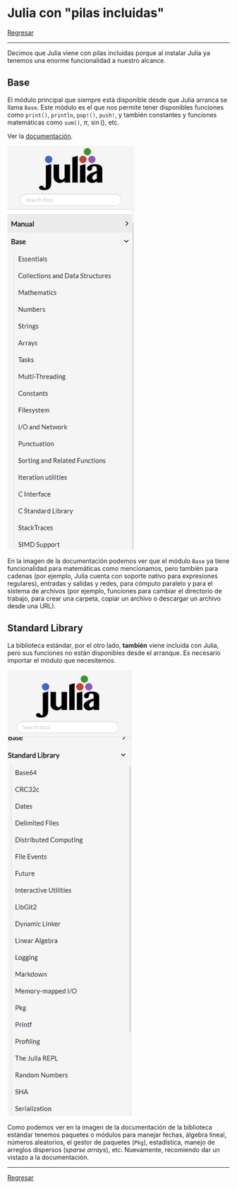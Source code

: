 # Julia con "pilas incluidas"

[Regresar](./README.md)

---

Decimos que Julia viene con pilas incluidas porque al instalar Julia ya tenemos una enorme funcionalidad a nuestro alcance.
 
 ## Base
 
 El módulo principal que siempre está disponible desde que Julia arranca se llama `Base`.  Este módulo es el que nos permite tener disponibles funciones como `print()`, `println`, `pop!()`, `push!`, y también constantes y funciones matemáticas como `sum()`, $\pi$, $\sin()$, etc.
 
 Ver la [documentación](https://docs.julialang.org/).
 
 ![](../imgs/julia-batteries-01.png)
 
 En la imagen de la documentación podemos ver que el módulo `Base` ya tiene funcionalidad para matemáticas como mencionamos, pero también para cadenas (por ejemplo, Julia cuenta con soporte nativo para expresiones regulares), entradas y salidas y redes, para cómputo paralelo y para el sistema de archivos (por ejemplo, funciones para cambiar el directorio de trabajo, para crear una carpeta, copiar un archivo o descargar un archivo desde una URL).
 
 ## Standard Library
 
 La biblioteca estándar, por el otro lado, **también** viene incluida con Julia, pero sus funciones no están disponibles desde el arranque. Es necesario importar el módulo que necesitemos.
 
 ![](../imgs/julia-batteries-02.png)
 
 Como podemos ver en la imagen de la documentación de la biblioteca estándar tenemos paquetes o módulos para manejar fechas, álgebra lineal, números aleatorios, el gestor de paquetes (`Pkg`), estadística, manejo de arreglos dispersos (*sparse arrays*), etc. Nuevamente, recomiendo dar un vistazo a la documentación.
 
 ---

 [Regresar](./README.md)
